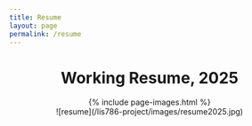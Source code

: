 ```yaml
---
title: Resume
layout: page
permalink: /resume
---
```

# <center> Working Resume, 2025 </center>

<center> {% include page-images.html %} </center>

<Center> ![resume](/lis786-project/images/resume2025.jpg) </center>
